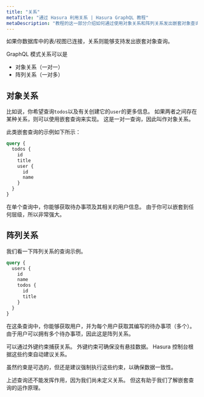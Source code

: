 ```yaml
---
title: "关系"
metaTitle: "通过 Hasura 利用关系 | Hasura GraphQL 教程"
metaDescription: "教程的这一部分介绍如何通过使用对象关系和阵列关系发出嵌套对象查询"
---
```


如果你数据库中的表/视图已连接，关系则能够支持发出嵌套对象查询。

GraphQL 模式关系可以是

- 对象关系（一对一）
- 阵列关系（一对多）

## 对象关系

比如说，你希望查询`todos`以及有关创建它的`user`的更多信息。 如果两者之间存在某种关系，则可以使用嵌套查询来实现。 这是一对一查询，因此叫作对象关系。

此类嵌套查询的示例如下所示：

```graphql
query {
  todos {
    id
    title
    user {
      id
      name
    }
  }
}
```

在单个查询中，你能够获取待办事项及其相关的用户信息。 由于你可以嵌套到任何层级，所以非常强大。

## 阵列关系

我们看一下阵列关系的查询示例。

```graphql
query {
  users {
    id
    name
    todos {
      id
      title
    }
  }
}
```

在这条查询中，你能够获取用户，并为每个用户获取其编写的待办事项（多个）。 由于用户可以拥有多个待办事项，因此这是阵列关系。

可以通过外键约束捕获关系。 外键约束可确保没有悬挂数据。
Hasura 控制台根据这些约束自动建议关系。

虽然约束是可选的，但还是建议强制执行这些约束，以确保数据一致性。

上述查询还不能发挥作用，因为我们尚未定义关系。 但这有助于我们了解嵌套查询的运作原理。

